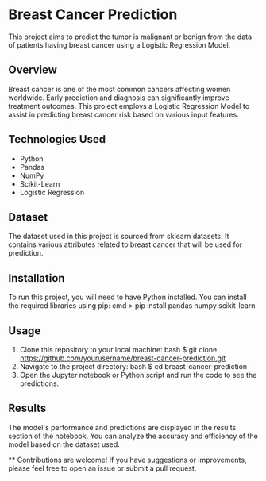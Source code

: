 # Breast Cancer Prediction

This project aims to predict the tumor is malignant or benign from the data of patients having breast cancer using a Logistic Regression Model.

## Overview
Breast cancer is one of the most common cancers affecting women worldwide. Early prediction and diagnosis can significantly improve treatment outcomes. This project employs a Logistic Regression Model to assist in predicting breast cancer risk based on various input features.

## Technologies Used
- Python
- Pandas
- NumPy
- Scikit-Learn
- Logistic Regression

## Dataset
The dataset used in this project is sourced from sklearn datasets. It contains various attributes related to breast cancer that will be used for prediction.

## Installation
To run this project, you will need to have Python installed. You can install the required libraries using pip:
cmd > pip install pandas numpy scikit-learn

## Usage

1. Clone this repository to your local machine:
bash $ git clone https://github.com/yourusername/breast-cancer-prediction.git
3. Navigate to the project directory:
bash $ cd breast-cancer-prediction
5. Open the Jupyter notebook or Python script and run the code to see the predictions.

## Results
The model's performance and predictions are displayed in the results section of the notebook. You can analyze the accuracy and efficiency of the model based on the dataset used.

** Contributions are welcome! If you have suggestions or improvements, please feel free to open an issue or submit a pull request.

